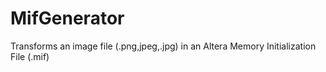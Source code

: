 # MifGenerator
Transforms an image file (.png,jpeg,.jpg) in an Altera Memory Initialization File (.mif)
